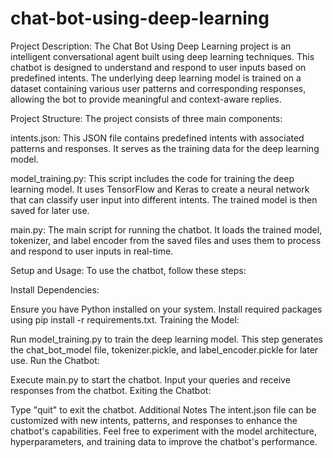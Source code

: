 # chat-bot-using-deep-learning
Project Description:
The Chat Bot Using Deep Learning project is an intelligent conversational agent built using deep learning techniques. This chatbot is designed to understand and respond to user inputs based on predefined intents. The underlying deep learning model is trained on a dataset containing various user patterns and corresponding responses, allowing the bot to provide meaningful and context-aware replies.

Project Structure:
The project consists of three main components:

intents.json: This JSON file contains predefined intents with associated patterns and responses. It serves as the training data for the deep learning model.

model_training.py: This script includes the code for training the deep learning model. It uses TensorFlow and Keras to create a neural network that can classify user input into different intents. The trained model is then saved for later use.

main.py: The main script for running the chatbot. It loads the trained model, tokenizer, and label encoder from the saved files and uses them to process and respond to user inputs in real-time.

Setup and Usage:
To use the chatbot, follow these steps:

Install Dependencies:

Ensure you have Python installed on your system.
Install required packages using pip install -r requirements.txt.
Training the Model:

Run model_training.py to train the deep learning model. This step generates the chat_bot_model file, tokenizer.pickle, and label_encoder.pickle for later use.
Run the Chatbot:

Execute main.py to start the chatbot.
Input your queries and receive responses from the chatbot.
Exiting the Chatbot:

Type "quit" to exit the chatbot.
Additional Notes
The intent.json file can be customized with new intents, patterns, and responses to enhance the chatbot's capabilities.
Feel free to experiment with the model architecture, hyperparameters, and training data to improve the chatbot's performance.
